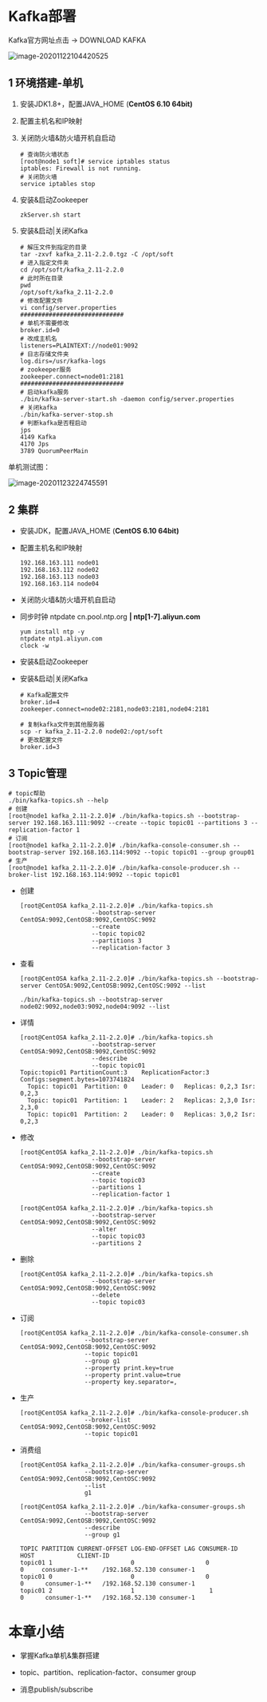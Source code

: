 # Kafka部署

Kafka官方网址点击 -> DOWNLOAD KAFKA

![image-20201122104420525](https://yeyangshu-picgo.oss-cn-shanghai.aliyuncs.com/img/image-20201122104420525.png)

## 1 环境搭建-单机

1. 安装JDK1.8+，配置JAVA_HOME (**CentOS 6.10 64bit)**  

2. 配置主机名和IP映射

3. 关闭防火墙&防火墙开机自启动

   ```shell
   # 查询防火墙状态
   [root@node1 soft]# service iptables status
   iptables: Firewall is not running.
   # 关闭防火墙
   service iptables stop
   ```

4. 安装&启动Zookeeper

   ```properties
   zkServer.sh start
   ```

5. 安装&启动|关闭Kafka

   ```properties
   # 解压文件到指定的目录
   tar -zxvf kafka_2.11-2.2.0.tgz -C /opt/soft
   # 进入指定文件夹
   cd /opt/soft/kafka_2.11-2.2.0
   # 此时所在目录
   pwd
   /opt/soft/kafka_2.11-2.2.0
   # 修改配置文件
   vi config/server.properties
   #############################
   # 单机不需要修改
   broker.id=0
   # 改成主机名
   listeners=PLAINTEXT://node01:9092
   # 日志存储文件夹
   log.dirs=/usr/kafka-logs
   # zookeeper服务
   zookeeper.connect=node01:2181
   #############################
   # 启动kafka服务
   ./bin/kafka-server-start.sh -daemon config/server.properties 
   # 关闭kafka
   ./bin/kafka-server-stop.sh
   # 判断kafka是否程启动
   jps
   4149 Kafka
   4170 Jps
   3789 QuorumPeerMain
   ```

单机测试图：

![image-20201123224745591](https://yeyangshu-picgo.oss-cn-shanghai.aliyuncs.com/img/image-20201123224745591.png)

## 2 集群

- 安装JDK，配置JAVA_HOME (**CentOS 6.10 64bit)**  

- 配置主机名和IP映射

  ```
  192.168.163.111 node01
  192.168.163.112 node02
  192.168.163.113 node03
  192.168.163.114 node04
  ```

- 关闭防火墙&防火墙开机自启动

- 同步时钟 ntpdate cn.pool.ntp.org **| ntp[1-7].aliyun.com**

  ```shell
  yum install ntp -y
  ntpdate ntp1.aliyun.com
  clock -w
  ```

- 安装&启动Zookeeper

- 安装&启动|关闭Kafka

  ```properties
  # Kafka配置文件
  broker.id=4
  zookeeper.connect=node02:2181,node03:2181,node04:2181
  
  # 复制kafka文件到其他服务器
  scp -r kafka_2.11-2.2.0 node02:/opt/soft
  # 更改配置文件
  broker.id=3
  
  ```

## 3  Topic管理

```properties
# topic帮助
./bin/kafka-topics.sh --help
# 创建
[root@node1 kafka_2.11-2.2.0]# ./bin/kafka-topics.sh --bootstrap-server 192.168.163.111:9092 --create --topic topic01 --partitions 3 --replication-factor 1
# 订阅
[root@node1 kafka_2.11-2.2.0]# ./bin/kafka-console-consumer.sh --bootstrap-server 192.168.163.114:9092 --topic topic01 --group group01
# 生产
[root@node1 kafka_2.11-2.2.0]# ./bin/kafka-console-producer.sh --broker-list 192.168.163.114:9092 --topic topic01

```



- 创建

  ```shell
  [root@CentOSA kafka_2.11-2.2.0]# ./bin/kafka-topics.sh 
                      --bootstrap-server CentOSA:9092,CentOSB:9092,CentOSC:9092 
                      --create 
                      --topic topic02 
                      --partitions 3 
                      --replication-factor 3
  
  ```

- 查看

  ```shell
  [root@CentOSA kafka_2.11-2.2.0]# ./bin/kafka-topics.sh --bootstrap-server CentOSA:9092,CentOSB:9092,CentOSC:9092 --list
  
  ./bin/kafka-topics.sh --bootstrap-server node02:9092,node03:9092,node04:9092 --list
  ```
  
- 详情

  ```shell
  [root@CentOSA kafka_2.11-2.2.0]# ./bin/kafka-topics.sh 
                      --bootstrap-server CentOSA:9092,CentOSB:9092,CentOSC:9092 
                      --describe 
                      --topic topic01
  Topic:topic01	PartitionCount:3	ReplicationFactor:3	Configs:segment.bytes=1073741824
  	Topic: topic01	Partition: 0	Leader: 0	Replicas: 0,2,3	Isr: 0,2,3
  	Topic: topic01	Partition: 1	Leader: 2	Replicas: 2,3,0	Isr: 2,3,0
  	Topic: topic01	Partition: 2	Leader: 0	Replicas: 3,0,2	Isr: 0,2,3
  
  ```

- 修改

  ```shell
  [root@CentOSA kafka_2.11-2.2.0]# ./bin/kafka-topics.sh 
                      --bootstrap-server CentOSA:9092,CentOSB:9092,CentOSC:9092 
                      --create 
                      --topic topic03 
                      --partitions 1 
                      --replication-factor 1
  
  [root@CentOSA kafka_2.11-2.2.0]# ./bin/kafka-topics.sh 
                      --bootstrap-server CentOSA:9092,CentOSB:9092,CentOSC:9092 
                      --alter 
                      --topic topic03 
                      --partitions 2
  ```

- 删除

  ```shell
  [root@CentOSA kafka_2.11-2.2.0]# ./bin/kafka-topics.sh 
                      --bootstrap-server CentOSA:9092,CentOSB:9092,CentOSC:9092 
                      --delete 
                      --topic topic03
  
  ```

- 订阅

  ```shell
  [root@CentOSA kafka_2.11-2.2.0]# ./bin/kafka-console-consumer.sh 
                    --bootstrap-server CentOSA:9092,CentOSB:9092,CentOSC:9092 
                    --topic topic01 
                    --group g1 
                    --property print.key=true 
                    --property print.value=true 
                    --property key.separator=,
  
  ```

- 生产

  ```shell
  [root@CentOSA kafka_2.11-2.2.0]# ./bin/kafka-console-producer.sh 
                    --broker-list CentOSA:9092,CentOSB:9092,CentOSC:9092 
                    --topic topic01
  
  ```

- 消费组

  ```shell
  [root@CentOSA kafka_2.11-2.2.0]# ./bin/kafka-consumer-groups.sh 
                    --bootstrap-server CentOSA:9092,CentOSB:9092,CentOSC:9092 
                    --list
                    g1
  
  [root@CentOSA kafka_2.11-2.2.0]# ./bin/kafka-consumer-groups.sh 
                    --bootstrap-server CentOSA:9092,CentOSB:9092,CentOSC:9092 
                    --describe 
                    --group g1
  
  TOPIC PARTITION CURRENT-OFFSET LOG-END-OFFSET LAG CONSUMER-ID    HOST            CLIENT-ID
  topic01 1                      0                    0                           0     consumer-1-**    /192.168.52.130 consumer-1
  topic01 0                      0                    0                          0      consumer-1-**   /192.168.52.130 consumer-1
  topic01 2                      1                     1                          0      consumer-1-**   /192.168.52.130 consumer-1
  ```

  

# 本章小结

- 掌握Kafka单机&集群搭建

- topic、partition、replication-factor、consumer group

- 消息publish/subscribe
